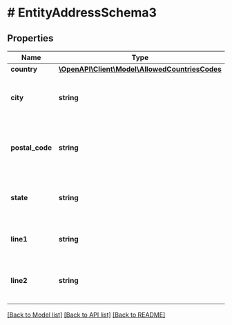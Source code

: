 # # EntityAddressSchema3

## Properties

Name | Type | Description | Notes
------------ | ------------- | ------------- | -------------
**country** | [**\OpenAPI\Client\Model\AllowedCountriesCodes**](AllowedCountriesCodes.md) |  | [optional]
**city** | **string** | A city (a full name) where the entity is registered |
**postal_code** | **string** | A postal code of the address where the entity is registered |
**state** | **string** | A state in a country where the entity is registered | [optional]
**line1** | **string** | A street where the entity is registered |
**line2** | **string** | An alternative street used by the entity | [optional]

[[Back to Model list]](../../README.md#models) [[Back to API list]](../../README.md#endpoints) [[Back to README]](../../README.md)
